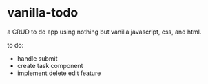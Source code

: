 # vanilla-todo
a CRUD to do app using nothing but vanilla javascript, css, and html.

to do:
- handle submit
- create task component
- implement delete edit feature
